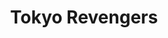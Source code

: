 ---
title: "Tokyo Revengers"
title-original: "Tokyo Ribenjazu"
genres: ["shonen"]
story: "Ken Wakui"
designs: "Ken Wakui"
editor: "JPOP"
volumes: [1,2,3,4,5,6,7,8,9,10,11,12,13,14,15,16,17,18,19,20,21]
variants: [20]
img-dir: "tokyo-revengers"
img-name: "tokyo-revengers"

layout: manga
---